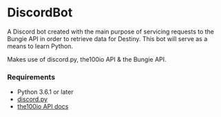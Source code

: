# DiscordBot


A Discord bot created with the main purpose of servicing requests to the Bungie API in order to retrieve
data for Destiny. This bot will serve as a means to learn Python.  

Makes use of discord.py, the100io API & the Bungie API.

### Requirements

- Python 3.6.1 or later
- [discord.py](https://github.com/Rapptz/discord.py)
- [the100io API docs](https://www.gitbook.com/book/mlapeter/the-100-api/details)
